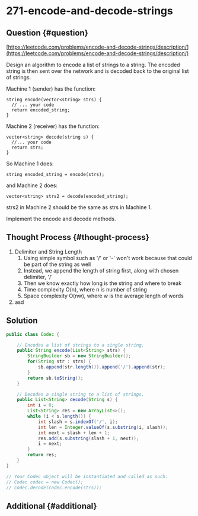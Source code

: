 # 271-encode-and-decode-strings

## Question {#question}

[https://leetcode.com/problems/encode-and-decode-strings/description/](https://leetcode.com/problems/encode-and-decode-strings/description/)

Design an algorithm to encode a list of strings to a string. The encoded string is then sent over the network and is decoded back to the original list of strings.

Machine 1 \(sender\) has the function:

```text
string encode(vector<string> strs) {
  // ... your code
  return encoded_string;
}
```

Machine 2 \(receiver\) has the function:

```text
vector<string> decode(string s) {
  //... your code
  return strs;
}
```

So Machine 1 does:

```text
string encoded_string = encode(strs);
```

and Machine 2 does:

```text
vector<string> strs2 = decode(encoded_string);
```

strs2 in Machine 2 should be the same as strs in Machine 1.

Implement the encode and decode methods.

## Thought Process {#thought-process}

1. Delimiter and String Length
   1. Using simple symbol such as '/' or '-' won't work because that could be part of the string as well
   2. Instead, we append the length of string first, along with chosen delimiter, '/'
   3. Then we know exactly how long is the string and where to break
   4. Time complexity O\(n\), where n is number of string
   5. Space complexity O\(nw\), where w is the average length of words
2. asd

## Solution

```java
public class Codec {

    // Encodes a list of strings to a single string.
    public String encode(List<String> strs) {
        StringBuilder sb = new StringBuilder();
        for(String str : strs) {
            sb.append(str.length()).append('/').append(str);
        }
        return sb.toString();
    }

    // Decodes a single string to a list of strings.
    public List<String> decode(String s) {
        int i = 0;
        List<String> res = new ArrayList<>();
        while (i < s.length()) {
            int slash = s.indexOf('/', i);
            int len = Integer.valueOf(s.substring(i, slash));
            int next = slash + len + 1;
            res.add(s.substring(slash + 1, next));
            i = next;
        }
        return res;
    }
}

// Your Codec object will be instantiated and called as such:
// Codec codec = new Codec();
// codec.decode(codec.encode(strs));
```

## Additional {#additional}

